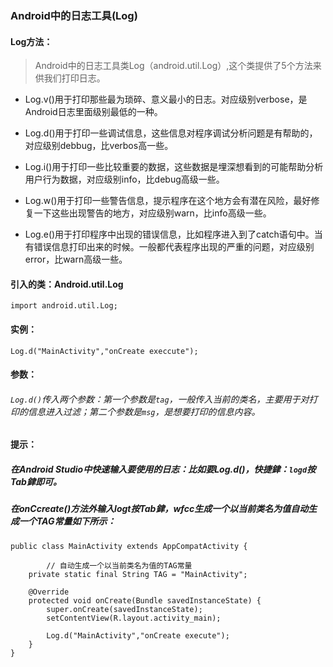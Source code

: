 ### Android中的日志工具(Log)

#### Log方法：

> Android中的日志工具类Log（android.util.Log）,这个类提供了5个方法来供我们打印日志。

* Log.v()用于打印那些最为琐碎、意义最小的日志。对应级别verbose，是Android日志里面级别最低的一种。

* Log.d()用于打印一些调试信息，这些信息对程序调试分析问题是有帮助的，对应级别debbug，比verbos高一些。

* Log.i()用于打印一些比较重要的数据，这些数据是埋深想看到的可能帮助分析用户行为数据，对应级别info，比debug高级一些。

* Log.w()用于打印一些警告信息，提示程序在这个地方会有潜在风险，最好修复一下这些出现警告的地方，对应级别warn，比info高级一些。

* Log.e()用于打印程序中出现的错误信息，比如程序进入到了catch语句中。当有错误信息打印出来的时候。一般都代表程序出现的严重的问题，对应级别error，比warn高级一些。

#### 引入的类：Android.util.Log

```
import android.util.Log;
```

#### 实例：

```
Log.d("MainActivity","onCreate execcute");
```

#### 参数：

###### ```Log.d()```传入两个参数：第一个参数是```tag```，一般传入当前的类名，主要用于对打印的信息进入过滤；第二个参数是```msg```，是想要打印的信息内容。


#### 提示：

##### 在Android Studio中快速输入要使用的日志：比如要Log.d()，快捷銉：```logd```按Tab銉即可。
##### 在onCcreate()方法外输入logt按Tab銉，wfcc生成一个以当前类名为值自动生成一个TAG常量如下所示：

```
public class MainActivity extends AppCompatActivity {

		// 自动生成一个以当前类名为值的TAG常量
    private static final String TAG = "MainActivity";
    
    @Override
    protected void onCreate(Bundle savedInstanceState) {
        super.onCreate(savedInstanceState);
        setContentView(R.layout.activity_main);

        Log.d("MainActivity","onCreate execute");
    }
}
```